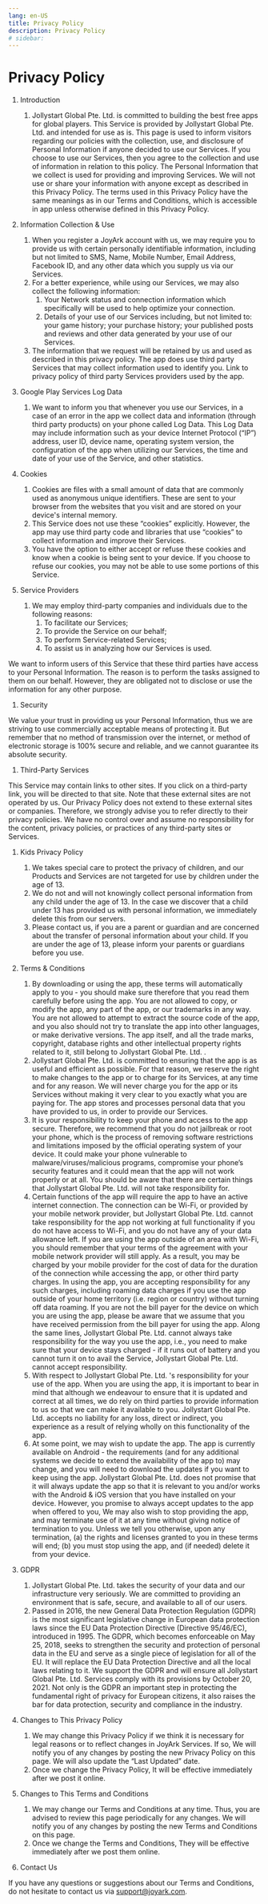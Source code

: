 ```yaml
---
lang: en-US
title: Privacy Policy
description: Privacy Policy
# sidebar: 
---
```

# Privacy Policy

1. Introduction
   1. Jollystart Global Pte. Ltd.  is committed to building the best free apps for global players. This Service is provided by Jollystart Global Pte. Ltd.  and intended for use as is. This page is used to inform visitors regarding our policies with the collection, use, and disclosure of Personal Information if anyone decided to use our Services. If you choose to use our Services, then you agree to the collection and use of information in relation to this policy. The Personal Information that we collect is used for providing and improving Services. We will not use or share your information with anyone except as described in this Privacy Policy. The terms used in this Privacy Policy have the same meanings as in our Terms and Conditions, which is accessible in app unless otherwise defined in this Privacy Policy.

1. Information Collection & Use
   1. When you register a JoyArk account with us, we may require you to provide us with certain personally identifiable information, including but not limited to SMS, Name, Mobile Number, Email Address, Facebook ID, and any other data which you supply us via our Services.
   1. For a better experience, while using our Services, we may also collect the following information: 
      1. Your Network status and connection information which specifically will be used to help optimize your connection. 
      1. Details of your use of our Services including, but not limited to: your game history; your purchase history; your published posts and reviews and other data generated by your use of our Services.
   1. The information that we request will be retained by us and used as described in this privacy policy. The app does use third party Services that may collect information used to identify you. Link to privacy policy of third party Services providers used by the app.

1. Google Play Services Log Data
   1. We want to inform you that whenever you use our Services, in a case of an error in the app we collect data and information (through third party products) on your phone called Log Data. This Log Data may include information such as your device Internet Protocol (“IP”) address, user ID, device name, operating system version, the configuration of the app when utilizing our Services, the time and date of your use of the Service, and other statistics.

1. Cookies
   1. Cookies are files with a small amount of data that are commonly used as anonymous unique identifiers. These are sent to your browser from the websites that you visit and are stored on your device's internal memory. 
   1. This Service does not use these “cookies” explicitly. However, the app may use third party code and libraries that use “cookies” to collect information and improve their Services. 
   1. You have the option to either accept or refuse these cookies and know when a cookie is being sent to your device. If you choose to refuse our cookies, you may not be able to use some portions of this Service.

1. Service Providers
   1. We may employ third-party companies and individuals due to the following reasons: 
      1. To facilitate our Services; 
      1. To provide the Service on our behalf; 
      1. To perform Service-related Services; 
      1. To assist us in analyzing how our Services is used. 

We want to inform users of this Service that these third parties have access to your Personal Information. The reason is to perform the tasks assigned to them on our behalf. However, they are obligated not to disclose or use the information for any other purpose.

1. Security

We value your trust in providing us your Personal Information, thus we are striving to use commercially acceptable means of protecting it. But remember that no method of transmission over the internet, or method of electronic storage is 100% secure and reliable, and we cannot guarantee its absolute security.

1. Third-Party Services

This Service may contain links to other sites. If you click on a third-party link, you will be directed to that site. Note that these external sites are not operated by us. Our Privacy Policy does not extend to these external sites or companies. Therefore, we strongly advise you to refer directly to their privacy policies. We have no control over and assume no responsibility for the content, privacy policies, or practices of any third-party sites or Services.

1. Kids Privacy Policy
   1. We takes special care to protect the privacy of children, and our Products and Services are not targeted for use by children under the age of 13. 
   1. We do not and will not knowingly collect personal information from any child under the age of 13. In the case we discover that a child under 13 has provided us with personal information, we immediately delete this from our servers. 
   1. Please contact us, if you are a parent or guardian and are concerned about the transfer of personal information about your child. If you are under the age of 13, please inform your parents or guardians before you use.
1. Terms & Conditions
   1. By downloading or using the app, these terms will automatically apply to you - you should make sure therefore that you read them carefully before using the app. You are not allowed to copy, or modify the app, any part of the app, or our trademarks in any way. You are not allowed to attempt to extract the source code of the app, and you also should not try to translate the app into other languages, or make derivative versions. The app itself, and all the trade marks, copyright, database rights and other intellectual property rights related to it, still belong to Jollystart Global Pte. Ltd. . 
   1. Jollystart Global Pte. Ltd. is committed to ensuring that the app is as useful and efficient as possible. For that reason, we reserve the right to make changes to the app or to charge for its Services, at any time and for any reason. We will never charge you for the app or its Services without making it very clear to you exactly what you are paying for. The app stores and processes personal data that you have provided to us, in order to provide our Services.
   1. It is your responsibility to keep your phone and access to the app secure. Therefore, we recommend that you do not jailbreak or root your phone, which is the process of removing software restrictions and limitations imposed by the official operating system of your device. It could make your phone vulnerable to malware/viruses/malicious programs, compromise your phone’s security features and it could mean that the app will not work properly or at all. You should be aware that there are certain things that Jollystart Global Pte. Ltd.  will not take responsibility for. 
   1. Certain functions of the app will require the app to have an active internet connection. The connection can be Wi-Fi, or provided by your mobile network provider, but Jollystart Global Pte. Ltd.  cannot take responsibility for the app not working at full functionality if you do not have access to Wi-Fi, and you do not have any of your data allowance left. If you are using the app outside of an area with Wi-Fi, you should remember that your terms of the agreement with your mobile network provider will still apply. As a result, you may be charged by your mobile provider for the cost of data for the duration of the connection while accessing the app, or other third party charges. In using the app, you are accepting responsibility for any such charges, including roaming data charges if you use the app outside of your home territory (i.e. region or country) without turning off data roaming. If you are not the bill payer for the device on which you are using the app, please be aware that we assume that you have received permission from the bill payer for using the app. Along the same lines, Jollystart Global Pte. Ltd.  cannot always take responsibility for the way you use the app, i.e., you need to make sure that your device stays charged - if it runs out of battery and you cannot turn it on to avail the Service, Jollystart Global Pte. Ltd.  cannot accept responsibility. 
   1. With respect to Jollystart Global Pte. Ltd. 's responsibility for your use of the app. When you are using the app, it is important to bear in mind that although we endeavour to ensure that it is updated and correct at all times, we do rely on third parties to provide information to us so that we can make it available to you. Jollystart Global Pte. Ltd.  accepts no liability for any loss, direct or indirect, you experience as a result of relying wholly on this functionality of the app. 
   1. At some point, we may wish to update the app. The app is currently available on Android - the requirements (and for any additional systems we decide to extend the availability of the app to) may change, and you will need to download the updates if you want to keep using the app. Jollystart Global Pte. Ltd. does not promise that it will always update the app so that it is relevant to you and/or works with the Android & iOS version that you have installed on your device. However, you promise to always accept updates to the app when offered to you, We may also wish to stop providing the app, and may terminate use of it at any time without giving notice of termination to you. Unless we tell you otherwise, upon any termination, (a) the rights and licenses granted to you in these terms will end; (b) you must stop using the app, and (if needed) delete it from your device.

1. GDPR
   1. Jollystart Global Pte. Ltd.  takes the security of your data and our infrastructure very seriously. We are committed to providing an environment that is safe, secure, and available to all of our users.
   1. Passed in 2016, the new General Data Protection Regulation (GDPR) is the most significant legislative change in European data protection laws since the EU Data Protection Directive (Directive 95/46/EC), introduced in 1995. The GDPR, which becomes enforceable on May 25, 2018, seeks to strengthen the security and protection of personal data in the EU and serve as a single piece of legislation for all of the EU. It will replace the EU Data Protection Directive and all the local laws relating to it. We support the GDPR and will ensure all Jollystart Global Pte. Ltd.  Services comply with its provisions by October 20, 2021. Not only is the GDPR an important step in protecting the fundamental right of privacy for European citizens, it also raises the bar for data protection, security and compliance in the industry.

1. Changes to This Privacy Policy
   1. We may change this Privacy Policy if we think it is necessary for legal reasons or to reflect changes in JoyArk Services. If so, We will notify you of any changes by posting the new Privacy Policy on this page. We will also update the “Last Updated” date.
   1. Once we change the Privacy Policy, It will be effective immediately after we post it online.

1. Changes to This Terms and Conditions
   1. We may change our Terms and Conditions at any time. Thus, you are advised to review this page periodically for any changes. We will notify you of any changes by posting the new Terms and Conditions on this page. 
   1. Once we change the Terms and Conditions, They will be effective immediately after we post them online.

1. Contact Us

If you have any questions or suggestions about our Terms and Conditions, do not hesitate to contact us via support@joyark.com.

